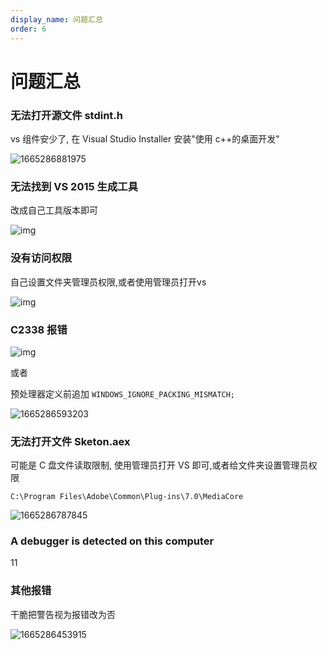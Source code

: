 ```yaml
---
display_name: 问题汇总
order: 6
---
```


# 问题汇总

### 无法打开源文件 stdint.h

vs 组件安少了, 在 Visual Studio Installer 安装"使用 c++的桌面开发"

![1665286881975](\images\1665286881975.png)

### 无法找到 VS 2015 生成工具

改成自己工具版本即可

![img](\images\tool.png)

### 没有访问权限

自己设置文件夹管理员权限,或者使用管理员打开vs

![img](\images\folder.png)

### C2338 报错

![img](\images\C2338.png)

或者

预处理器定义前追加 `WINDOWS_IGNORE_PACKING_MISMATCH;`

![1665286593203](\images\1665286593203.png)

### 无法打开文件 Sketon.aex

可能是 C 盘文件读取限制, 使用管理员打开 VS 即可,或者给文件夹设置管理员权限

`C:\Program Files\Adobe\Common\Plug-ins\7.0\MediaCore`

![1665286787845](\images\1665286787845.png)

### A debugger is detected on this computer

11

### 其他报错

干脆把警告视为报错改为否

![1665286453915](\images\1665286453915.png)
